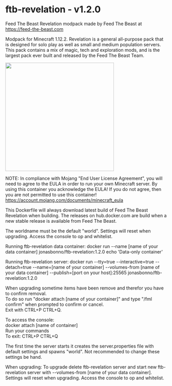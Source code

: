 # ftb-revelation - v1.2.0
Feed The Beast Revelation modpack
made by Feed The Beast at https://feed-the-beast.com

Modpack for Minecraft 1.12.2.
Revelation is a general all-purpose pack that is designed for solo play as well as small and medium population servers.
This pack contains a mix of magic, tech and exploration mods, and is the largest pack ever built and released by the Feed The Beast Team.

<img src="https://media-elerium.cursecdn.com/avatars/134/670/636493650464216291.png" width="338" height="338">

NOTE: In compliance with Mojang "End User License Agreement", you will need to agree to the EULA in order to run your own Minecraft server. By using this container you acknowledge the EULA! If you do not agree, then you are not permitted to use this container!
https://account.mojang.com/documents/minecraft_eula

This Dockerfile will always download latest build of Feed The Beast Revelation when building.
The releases on hub.docker.com are build when a new stable release is available from Feed The Beast.

The worldname must be the default "world". 
Settings will reset when upgrading.
Access the console to op and whitelist.

Running ftb-revelation data container:
docker run --name [name of your data container] jonasbonno/ftb-revelation:1.2.0 echo 'Data-only container'

Running ftb-revelation server:
docker run --tty=true --interactive=true --detach=true --name=[name of your container] --volumes-from [name of your data container] --publish=[port on your host]:25565 jonasbonno/ftb-revelation:1.2.0

When upgrading sometime items have been remove and therefor you have to confirm removal. </br>
To do so run "docker attach [name of your container]" and type "/fml confirm" when prompted to confirm or cancel. </br>
Exit with CTRL+P CTRL+Q. </br>

To access the console:
</br>docker attach [name of container]
</br>Run your commands
</br>To exit: CTRL+P CTRL+Q

The first time the server starts it creates the server.properties file with default settings and spawns "world". 
Not recommended to change these settings be hand.

When upgrading:
To upgrade delete ftb-revelation server and start new ftb-revelation server with --volumes-from [name of your data container].
Settings will reset when upgrading.
Access the console to op and whitelist.
